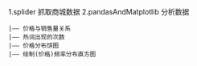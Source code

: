 ﻿1.splider 抓取商城数据
2.pandasAndMatplotlib 分析数据

	|—— 价格与销售量关系
	|—— 热词出现的次数
	|—— 价格分布饼图
	|—— 绘制(价格)频率分布直方图